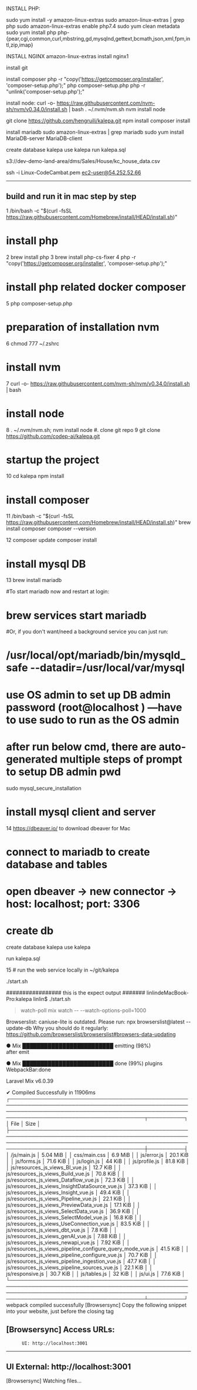INSTALL PHP:

sudo yum install -y amazon-linux-extras
sudo  amazon-linux-extras | grep php
sudo amazon-linux-extras enable php7.4
sudo yum clean metadata
sudo yum install php php-{pear,cgi,common,curl,mbstring,gd,mysqlnd,gettext,bcmath,json,xml,fpm,intl,zip,imap}

INSTALL NGINX
amazon-linux-extras install nginx1

install git

install composer
php -r "copy('https://getcomposer.org/installer', 'composer-setup.php');"
php composer-setup.php
php -r "unlink('composer-setup.php');"

install node:
curl -o- https://raw.githubusercontent.com/nvm-sh/nvm/v0.34.0/install.sh | bash
. ~/.nvm/nvm.sh
nvm install node

git clone https://github.com/hengruili/kalepa.git
npm install
composer install

install mariadb
sudo  amazon-linux-extras | grep mariadb
sudo yum install MariaDB-server MariaDB-client

create database kalepa
use kalepa
run kalepa.sql

s3://dev-demo-land-area/dms/Sales/House/kc_house_data.csv

ssh -i Linux-CodeCambat.pem ec2-user@54.252.52.66


---------------------------------------------------
build and run it in mac step by step
---------------------------------------------------
1 /bin/bash -c "$(curl -fsSL https://raw.githubusercontent.com/Homebrew/install/HEAD/install.sh)"
  # install php
2 brew install php
3 brew install php-cs-fixer
4 php -r "copy('https://getcomposer.org/installer', 'composer-setup.php');"
# install php related docker composer
5 php composer-setup.php
# preparation of installation nvm
6 chmod 777 ~/.zshrc
# install nvm 
7 curl -o- https://raw.githubusercontent.com/nvm-sh/nvm/v0.34.0/install.sh | bash
# install node
8  . ~/.nvm/nvm.sh; 
     nvm install node
#.  clone git repo
9   git clone https://github.com/codep-ai/kalepa.git

# startup the project
10 cd kalepa
npm install

# install composer 
11 /bin/bash -c "$(curl -fsSL https://raw.githubusercontent.com/Homebrew/install/HEAD/install.sh)"
brew install composer
composer --version

12 composer update 
composer install

# install mysql DB
13 brew install mariadb

#To start mariadb now and restart at login:
 # brew services start mariadb
#Or, if you don't want/need a background service you can just run:
 # /usr/local/opt/mariadb/bin/mysqld_safe --datadir\=/usr/local/var/mysql

# use OS admin to set up DB admin password (root@localhost ) —have to use sudo to run as the OS admin
#  after run below cmd, there are auto-generated multiple steps of prompt to setup DB admin pwd
 sudo mysql_secure_installation
# 

# install mysql client and server
14  https://dbeaver.io/   to download dbeaver for Mac

# connect to mariadb to create database and tables
# open dbeaver -> new connector ->  host: localhost; port: 3306

# create db
create database kalepa
use kalepa

run kalepa.sql


15 # run the web service locally in ~/git/kalepa

./start.sh


################# this is the expect output  #######
linlindeMacBook-Pro:kalepa linlin$ ./start.sh

> watch-poll
> mix watch -- --watch-options-poll=1000

Browserslist: caniuse-lite is outdated. Please run:
  npx browserslist@latest --update-db
  Why you should do it regularly: https://github.com/browserslist/browserslist#browsers-data-updating

● Mix █████████████████████████ emitting (98%)  
 after emit




● Mix █████████████████████████ done (99%) plugins 
 WebpackBar:done

                      
   Laravel Mix v6.0.39   
                         

✔ Compiled Successfully in 11906ms
┌───────────────────────────────────────────────────────────────────────────────────────────────────────────────────────────────────────────────────────────────────────────────────────────┬──────────┐
│                                                                                                                                                                                      File │ Size     │
├───────────────────────────────────────────────────────────────────────────────────────────────────────────────────────────────────────────────────────────────────────────────────────────┼──────────┤
│                                                                                                                                                                               /js/main.js │ 5.04 MiB │
│                                                                                                                                                                              css/main.css │ 6.9 MiB  │
│                                                                                                                                                                               js/error.js │ 20.1 KiB │
│                                                                                                                                                                               js/forms.js │ 71.6 KiB │
│                                                                                                                                                                               js/login.js │ 44 KiB   │
│                                                                                                                                                                             js/profile.js │ 81.8 KiB │
│                                                                                                                                                           js/resources_js_views_BI_vue.js │ 12.7 KiB │
│                                                                                                                                                        js/resources_js_views_Build_vue.js │ 70.8 KiB │
│                                                                                                                                                     js/resources_js_views_Dataflow_vue.js │ 72.3 KiB │
│                                                                                                                                            js/resources_js_views_InsightDataSource_vue.js │ 37.3 KiB │
│                                                                                                                                                      js/resources_js_views_Insight_vue.js │ 49.4 KiB │
│                                                                                                                                                     js/resources_js_views_Pipeline_vue.js │ 22.1 KiB │
│                                                                                                                                                  js/resources_js_views_PreviewData_vue.js │ 17.1 KiB │
│                                                                                                                                                   js/resources_js_views_SelectData_vue.js │ 36.9 KiB │
│                                                                                                                                                  js/resources_js_views_SelectModel_vue.js │ 16.8 KiB │
│                                                                                                                                                js/resources_js_views_UseConnection_vue.js │ 83.5 KiB │
│                                                                                                                                                          js/resources_js_views_dbt_vue.js │ 7.8 KiB  │
│                                                                                                                                                        js/resources_js_views_genAI_vue.js │ 7.88 KiB │
│                                                                                                                                                       js/resources_js_views_newapi_vue.js │ 7.92 KiB │
│                                                                                                                                js/resources_js_views_pipeline_configure_query_mode_vue.js │ 41.5 KiB │
│                                                                                                                                           js/resources_js_views_pipeline_configure_vue.js │ 70.7 KiB │
│                                                                                                                                           js/resources_js_views_pipeline_ingestion_vue.js │ 47.7 KiB │
│                                                                                                                                             js/resources_js_views_pipeline_sources_vue.js │ 22.1 KiB │
│                                                                                                                                                                          js/responsive.js │ 30.7 KiB │
│                                                                                                                                                                              js/tables.js │ 32 KiB   │
│                                                                                                                                                                                  js/ui.js │ 77.6 KiB │
└───────────────────────────────────────────────────────────────────────────────────────────────────────────────────────────────────────────────────────────────────────────────────────────┴──────────┘
webpack compiled successfully
[Browsersync] Copy the following snippet into your website, just before the closing </body> tag
<script id="__bs_script__">//<![CDATA[
    document.write("<script async src='http://HOST:3000/browser-sync/browser-sync-client.js?v=2.27.7'><\/script>".replace("HOST", location.hostname));
//]]></script>

[Browsersync] Access URLs:
 ----------------------------------
          UI: http://localhost:3001
 ----------------------------------
 UI External: http://localhost:3001
 ----------------------------------
[Browsersync] Watching files...

